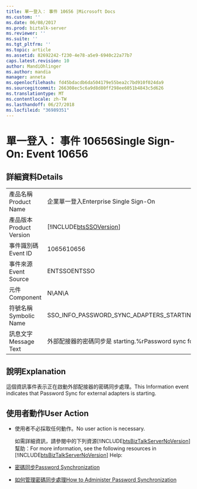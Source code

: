 ```yaml
---
title: 單一登入： 事件 10656 |Microsoft Docs
ms.custom: ''
ms.date: 06/08/2017
ms.prod: biztalk-server
ms.reviewer: ''
ms.suite: ''
ms.tgt_pltfrm: ''
ms.topic: article
ms.assetid: 82692242-f230-4e78-a5e9-6940c22a77b7
caps.latest.revision: 10
author: MandiOhlinger
ms.author: mandia
manager: anneta
ms.openlocfilehash: fd45bdacdb6da504179e55bea2c7bd910f024da9
ms.sourcegitcommit: 266308ec5c6a9d8d80ff298ee6051b4843c5d626
ms.translationtype: MT
ms.contentlocale: zh-TW
ms.lasthandoff: 06/27/2018
ms.locfileid: "36989351"
---
```

# <a name="single-sign-on-event-10656"></a><span data-ttu-id="96cdd-102">單一登入： 事件 10656</span><span class="sxs-lookup"><span data-stu-id="96cdd-102">Single Sign-On: Event 10656</span></span>
## <a name="details"></a><span data-ttu-id="96cdd-103">詳細資料</span><span class="sxs-lookup"><span data-stu-id="96cdd-103">Details</span></span>  

|                 |                                                            |
|-----------------|------------------------------------------------------------|
|  <span data-ttu-id="96cdd-104">產品名稱</span><span class="sxs-lookup"><span data-stu-id="96cdd-104">Product Name</span></span>   |                 <span data-ttu-id="96cdd-105">企業單一登入</span><span class="sxs-lookup"><span data-stu-id="96cdd-105">Enterprise Single Sign-On</span></span>                  |
| <span data-ttu-id="96cdd-106">產品版本</span><span class="sxs-lookup"><span data-stu-id="96cdd-106">Product Version</span></span> | [!INCLUDE[btsSSOVersion](../includes/btsssoversion-md.md)] |
|    <span data-ttu-id="96cdd-107">事件識別碼</span><span class="sxs-lookup"><span data-stu-id="96cdd-107">Event ID</span></span>     |                           <span data-ttu-id="96cdd-108">10656</span><span class="sxs-lookup"><span data-stu-id="96cdd-108">10656</span></span>                            |
|  <span data-ttu-id="96cdd-109">事件來源</span><span class="sxs-lookup"><span data-stu-id="96cdd-109">Event Source</span></span>   |                           <span data-ttu-id="96cdd-110">ENTSSO</span><span class="sxs-lookup"><span data-stu-id="96cdd-110">ENTSSO</span></span>                           |
|    <span data-ttu-id="96cdd-111">元件</span><span class="sxs-lookup"><span data-stu-id="96cdd-111">Component</span></span>    |                            <span data-ttu-id="96cdd-112">N\A</span><span class="sxs-lookup"><span data-stu-id="96cdd-112">N\A</span></span>                             |
|  <span data-ttu-id="96cdd-113">符號名稱</span><span class="sxs-lookup"><span data-stu-id="96cdd-113">Symbolic Name</span></span>  |          <span data-ttu-id="96cdd-114">SSO_INFO_PASSWORD_SYNC_ADAPTERS_STARTING</span><span class="sxs-lookup"><span data-stu-id="96cdd-114">SSO_INFO_PASSWORD_SYNC_ADAPTERS_STARTING</span></span>          |
|  <span data-ttu-id="96cdd-115">訊息文字</span><span class="sxs-lookup"><span data-stu-id="96cdd-115">Message Text</span></span>   |     <span data-ttu-id="96cdd-116">外部配接器的密碼同步是 starting.%r</span><span class="sxs-lookup"><span data-stu-id="96cdd-116">Password sync for external adapters is starting.%r</span></span>     |

## <a name="explanation"></a><span data-ttu-id="96cdd-117">說明</span><span class="sxs-lookup"><span data-stu-id="96cdd-117">Explanation</span></span>  
 <span data-ttu-id="96cdd-118">這個資訊事件表示正在啟動外部配接器的密碼同步處理。</span><span class="sxs-lookup"><span data-stu-id="96cdd-118">This Information event indicates that Password Sync for external adapters is starting.</span></span>  

## <a name="user-action"></a><span data-ttu-id="96cdd-119">使用者動作</span><span class="sxs-lookup"><span data-stu-id="96cdd-119">User Action</span></span>  

- <span data-ttu-id="96cdd-120">使用者不必採取任何動作。</span><span class="sxs-lookup"><span data-stu-id="96cdd-120">No user action is necessary.</span></span>  

  <span data-ttu-id="96cdd-121">如需詳細資訊，請參閱中的下列資源[!INCLUDE[btsBizTalkServerNoVersion](../includes/btsbiztalkservernoversion-md.md)]幫助：</span><span class="sxs-lookup"><span data-stu-id="96cdd-121">For more information, see the following resources in [!INCLUDE[btsBizTalkServerNoVersion](../includes/btsbiztalkservernoversion-md.md)] Help:</span></span>  

- [<span data-ttu-id="96cdd-122">密碼同步</span><span class="sxs-lookup"><span data-stu-id="96cdd-122">Password Synchronization</span></span>](../core/password-synchronization2.md)  

- [<span data-ttu-id="96cdd-123">如何管理密碼同步處理</span><span class="sxs-lookup"><span data-stu-id="96cdd-123">How to Administer Password Synchronization</span></span>](../core/how-to-administer-password-synchronization.md)
